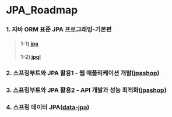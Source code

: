 # JPA_Roadmap

### 1. 자바 ORM 표준 JPA 프로그래밍-기본편
>#### 1-1) [jpa](https://github.com/hyungeunShin/JPA_Roadmap/tree/master/jpa)
>#### 1-2) [jpql](https://github.com/hyungeunShin/JPA_Roadmap/tree/master/jpql)

### 2. 스프링부트와 JPA 활용1 - 웹 애플리케이션 개발([jpashop](https://github.com/hyungeunShin/JPA_Roadmap/tree/master/jpashop))

### 3. 스프링부트와 JPA 활용2 - API 개발과 성능 최적화([jpashop](https://github.com/hyungeunShin/JPA_Roadmap/tree/master/jpashop))

### 4. 스프링 데이터 JPA([data-jpa](https://github.com/hyungeunShin/JPA_Roadmap/tree/master/data-jpa))
